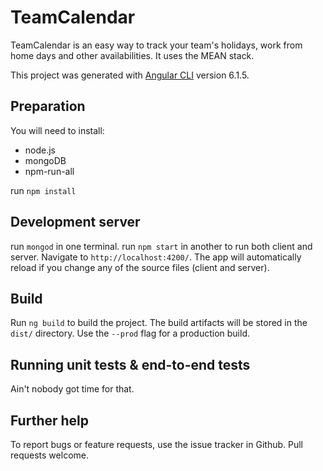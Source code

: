 # TeamCalendar

TeamCalendar is an easy way to track your team's holidays, work from home days and other availabilities. It uses the MEAN stack.



This project was generated with [Angular CLI](https://github.com/angular/angular-cli) version 6.1.5.

## Preparation

You will need to install:

- node.js
- mongoDB
- npm-run-all

run `npm install`

## Development server

run `mongod` in one terminal.
run `npm start` in another to run both client and server.
Navigate to `http://localhost:4200/`. The app will automatically reload if you change any of the source files (client and server).

## Build

Run `ng build` to build the project. The build artifacts will be stored in the `dist/` directory. Use the `--prod` flag for a production build.

## Running unit tests & end-to-end tests
Ain't nobody got time for that.

## Further help

To report bugs or feature requests, use the issue tracker in Github. Pull requests welcome.
